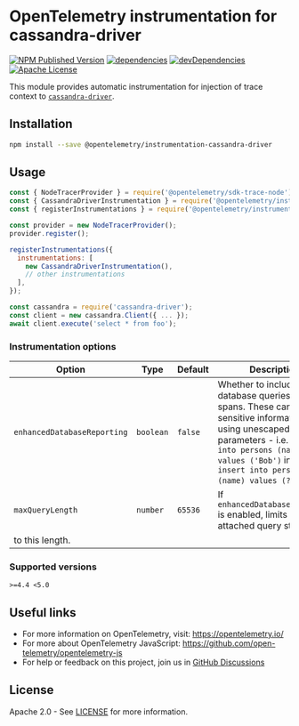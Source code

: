 # OpenTelemetry instrumentation for cassandra-driver

[![NPM Published Version][npm-img]][npm-url]
[![dependencies][dependencies-image]][dependencies-url]
[![devDependencies][devDependencies-image]][devDependencies-url]
[![Apache License][license-image]][license-image]

This module provides automatic instrumentation for injection of trace context to [`cassandra-driver`](https://www.npmjs.com/package/cassandra-driver).

## Installation

```bash
npm install --save @opentelemetry/instrumentation-cassandra-driver
```

## Usage

```js
const { NodeTracerProvider } = require('@opentelemetry/sdk-trace-node');
const { CassandraDriverInstrumentation } = require('@opentelemetry/instrumentation-cassandra-driver');
const { registerInstrumentations } = require('@opentelemetry/instrumentation');

const provider = new NodeTracerProvider();
provider.register();

registerInstrumentations({
  instrumentations: [
    new CassandraDriverInstrumentation(),
    // other instrumentations
  ],
});

const cassandra = require('cassandra-driver');
const client = new cassandra.Client({ ... });
await client.execute('select * from foo');
```

### Instrumentation options

| Option | Type | Default | Description |
| ------ | ---- | ------- | ----------- |
| `enhancedDatabaseReporting` | `boolean` | `false` | Whether to include database queries with spans. These can contain sensitive information when using unescaped parameters - i.e. `insert into persons (name) values ('Bob')` instead of `insert into persons (name) values (?)`. |
| `maxQueryLength` | `number` | `65536` | If `enhancedDatabaseReporting` is enabled, limits the attached query strings
to this length. |

### Supported versions

`>=4.4 <5.0`

## Useful links

* For more information on OpenTelemetry, visit: <https://opentelemetry.io/>
* For more about OpenTelemetry JavaScript: <https://github.com/open-telemetry/opentelemetry-js>
* For help or feedback on this project, join us in [GitHub Discussions][discussions-url]

## License

Apache 2.0 - See [LICENSE][license-url] for more information.

[discussions-url]: https://github.com/open-telemetry/opentelemetry-js/discussions
[license-url]: https://github.com/open-telemetry/opentelemetry-js-contrib/blob/main/LICENSE
[license-image]: https://img.shields.io/badge/license-Apache_2.0-green.svg?style=flat
[dependencies-image]: https://status.david-dm.org/gh/open-telemetry/opentelemetry-js-contrib.svg?path=plugins%2Fnode%2Fopentelemetry-instrumentation-cassandra-driver
[dependencies-url]: https://david-dm.org/open-telemetry/opentelemetry-js-contrib?path=plugins%2Fnode%2Fopentelemetry-instrumentation-cassandra-driver
[devDependencies-image]: https://status.david-dm.org/gh/open-telemetry/opentelemetry-js-contrib.svg?path=plugins%2Fnode%2Fopentelemetry-instrumentation-cassandra-driver&type=dev
[devDependencies-url]: https://david-dm.org/open-telemetry/opentelemetry-js-contrib?path=plugins%2Fnode%2Fopentelemetry-instrumentation-cassandra-driver&type=dev
[npm-url]: https://www.npmjs.com/package/@opentelemetry/instrumentation-cassandra-driver
[npm-img]: https://badge.fury.io/js/%40opentelemetry%2Finstrumentation-cassandra-driver.svg
